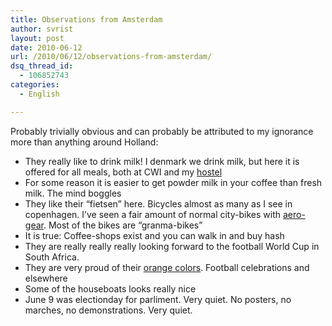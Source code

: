 ```yaml
---
title: Observations from Amsterdam
author: svrist
layout: post
date: 2010-06-12
url: /2010/06/12/observations-from-amsterdam/
dsq_thread_id:
  - 106852743
categories:
  - English

---
```

<div>
  Probably trivially obvious and can probably be attributed to my ignorance more than anything around Holland:
</div>

  * They really like to drink milk! I denmark we drink milk, but here it is offered for all meals, both at CWI and my <a href="http://www.stayokay.com/index.php?pageID=3207&hostelID=356023" target="_blank">hostel</a>
  * For some reason it is easier to get powder milk in your coffee than fresh milk. The mind boggles
  * They like their &#8220;fietsen&#8221; here. Bicycles almost as many as I see in copenhagen. I&#8217;ve seen a fair amount of normal city-bikes with <a href="http://www.bicycleeverything.com/product_images/p/569/profile_design_t2_cobra_carbon_bike_aero_bar__44623_zoom.jpg" target="_blank">aero-gear</a>. Most of the bikes are &#8220;granma-bikes&#8221;
  * It is true: Coffee-shops exist and you can walk in and buy hash
  * They are really really really looking forward to the football World Cup in South Africa.
  * They are very proud of their <a href="http://goamsterdam.about.com/od/planatrip/a/color_orange.htm" target="_blank">orange colors</a>. Football celebrations and elsewhere
  * Some of the houseboats looks really nice
  * June 9 was electionday for parliment. Very quiet. No posters, no marches, no demonstrations. Very quiet.